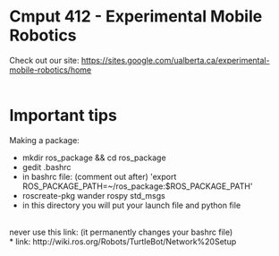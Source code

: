 # Cmput 412 - Experimental Mobile Robotics

Check out our site: https://sites.google.com/ualberta.ca/experimental-mobile-robotics/home
<br/>
<br/>
# Important tips
Making a package:
* mkdir ros_package && cd ros_package
* gedit .bashrc
* in bashrc file: (comment out after) 'export ROS_PACKAGE_PATH=~/ros_package:$ROS_PACKAGE_PATH'
* roscreate-pkg wander rospy std_msgs
* in this directory you will put your launch file and python file
<br/>
never use this link: (it permanently changes your bashrc file) <br/>
* link: http://wiki.ros.org/Robots/TurtleBot/Network%20Setup
